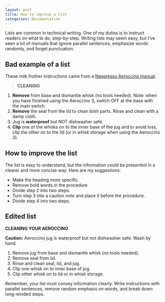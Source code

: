 ```yaml
---
layout: post
title: How to improve a list
categories: Documentation
---
```


Lists are common in technical writing. One of my duties is to instruct readers on what to do, step-by-step. Writing lists may seem easy, but I've seen a lot of manuals that ignore parallel sentences, emphasize words randomly, and forget punctuation.

## Bad example of a list

These milk frother instructions came from a [Nespresso Aeroccino manual](https://www.nespresso.com/shared_res/manuals/aeroccino/aero_aero3_112010.pdf).

> **CLEANING**
1. **Remove** from base and dismantle whisk (no tools needed). Note: when you have finished using the Aeroccino 3, switch OFF at the base with the main switch.
2. **Remove** the seal from the lid to clean both parts. Rinse and clean with a damp cloth.
3. Jug is **waterproof** but NOT dishwasher safe.
4. **Clip** one of the whisks on to the inner base of the jug and to avoid loss, clip the other on to the lid (or in whisk storage when using the Aeroccino 3).

## How to improve the list

The list is easy to understand, but the information could be presented in a clearer and more concise way. Here are my suggestions:

* Make the heading more specific.
* Remove bold words in the procedure.
* Divide step 2 into two steps.
* Turn step 3 into a caution note and place it before the procedure.
* Divide step 4 into two steps.

## Edited list

**CLEANING YOUR AEROCCINO**

**Caution:** Aeroccino jug is waterproof but not dishwasher safe. Wash by hand.
1. Remove jug from base and dismantle whisk (no tools needed).
2. Remove seal from lid.
3. Rinse and clean seal, lid, and jug.
4. Clip one whisk on to inner base of jug.
5. Clip other whisk on to lid or in whisk storage.

Remember, your list must convey information clearly. Write instructions with parallel sentences, remove random emphasis on words, and break down long-winded steps.
